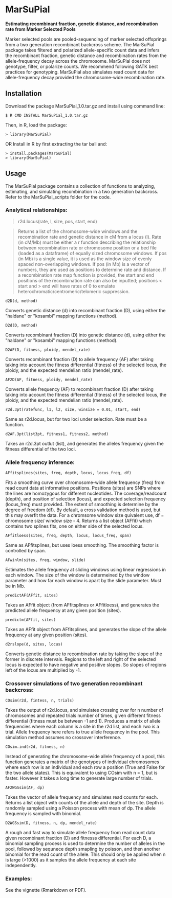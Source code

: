 # MarSuPial
**Estimating recombinant fraction, genetic distance, and recombination rate from Marker Selected Pools**

Marker selected pools are pooled-sequencing of marker selected offsprings from a two generation recombinant backcross scheme. The MarSuPial package takes filtered and polarized allele-specific count data and infers the recombinant fraction, genetic distance and recombination rates from the allele-frequency decay across the chromosome. MarSuPial does not genotype, filter, or polarize counts. We recommend following GATK best practices for genotyping.
MarSuPial also simulates read count data for allele-frequency decay provided the chromosome-wide recombination rate.  

## Installation

Download the package MarSuPial_1.0.tar.gz and install using command line:

    $ R CMD INSTALL MarSuPial_1.0.tar.gz
   

Then, in R, load the package:

    > library(MarSuPial)



OR Install in R by first extracting the tar ball and:

    > install.packages(MarSuPial)
    > library(MarSuPial)

## Usage
The MarSuPial package contains a collection of functions to analyzing, estimating, and simulating recombination in a two generation backcross. Refer to the MarSuPial_scripts folder for the code.

### Analytical relationships:
>
>    r2d.locus(rate, l, size, pos, start, end)
    
>Returns a list of the chromosome-wide windows and the recombination rate and genetic distance in cM from a locus (l). Rate (in cM/Mb) must be either a r function describing the relationship between recombination rate or chromosome position or a bed file (loaded as a dataframe) of equally sized chromosome windows. If pos (in Mb) is a single value, it is used as the window size of evenly spaced non-overlapping windows. If pos (in Mb) is a vector of numbers, they are used as positions to determine rate and distance. If a recombination rate map function is provided, the start and end positions of the recombination rate can also be inputted; positions < start and > end will have rates of 0 to emulate heterochromatic/centromeric/telomeric suppression.


    d2D(d, method)

Converts genetic distance (d) into recombinant fraction (D), using either the "haldane" or "kosambi" mapping functions (method).


    D2d(D, method)
    
Converts recombinant fraction (D) into genetic distance (d), using either the "haldane" or "kosambi" mapping functions (method).


    D2AF(D, fitness, ploidy, mendel_rate)
    
Converts recombinant fraction (D) to allele frequency (AF) after taking taking into account the fitness differential (fitness) of the selected locus, the ploidy, and the expected mendelian ratio (mendel_rate).


    AF2D(AF, fitness, ploidy, mendel_rate)
    
Converts allele frequency (AF) to recombinant fraction (D) after taking taking into account the fitness differential (fitness) of the selected locus, the ploidy, and the expected mendelian ratio (mendel_rate).


    r2d.3pt(ratefunc, l1, l2, size, winsize = 0.01, start, end)
    
Same as r2d.locus, but for two loci under selection. Rate must be a function.


    d2AF.3pt(list3pt, fitness1, fitness2, method)
    
Takes an r2d.3pt outlut (list), and generates the alleles frequency given the fitness differential of the two loci.


### Allele frequency inference:

    AFfitsplines(sites, freq, depth, locus, locus_freq, df)
    
Fits a smoothing curve over chromosome-wide allele frequency (freq) from read count data at informative positions. Positions (sites) are SNPs where the lines are homozygous for different nucleotides. The coverage/readcount (depth), and position of selection (locus), and expected selection frequency (locus_freq) must provided. The extent of smoothing is determine by the degree of freedom (df). By default, a cross validation method is used, but this may overfit the data. For a chromsome window size quivalent use, df = chromosome size/ window size - 4. Returns a list object (AFfit) which contains two splines fits, one on either side of the selected locus.


    AFfitloess(sites, freq, depth, locus, locus_freq, span)
    
Same as AFfitsplines, but uses loess smoothing. The smoothing factor is controlled by span. 


    AFwinlm(sites, freq, window, slide)
    
Estimates the allele frequency at sliding windows using linear regressions in each window. The size of the window is determeined by the window parameter and how far each window is apart by the slide parameter. Must be in Mb. 


    predictAF(AFfit, sites)
Takes an AFfit object (from AFfitsplines or AFfitloess), and generates the predicted allele frequency at any given position (sites).


    predictm(AFfit, sites)
Takes an AFfit object from AFfitsplines, and generates the slope of the allele frequency at any given position (sites).


    d2rslope(d, sites, locus)
Converts genetic distance to recombination rate by taking the slope of the former in discrete intervals. Regions to the left and right of the selected locus is expected to have negative and positive slopes. So slopes of regions left of the locus are multiplied by -1. 


### Crossover simulations of two generation recombinant backcross:

    COsim(r2d, fintess, n, trials)
Takes the output of r2d.locus, and simulates crossing over for n number of chromosomes and repeated trials number of times, given different fitness differential (fitness must be between -1 and 1). Produces a matrix of allele frequencies where each column is a site in the r2d list, and each rwo is a trial. Allele frequency here refers to true allele frequency in the pool. This simulation method assumes no crossover interference.


    COsim.ind(r2d, fitness, n)
Instead of generating the chromosome-wide allele frequency of a pool, this function generates a matrix of the genotypes of individual chromosomes where each row is an individual and each row a position (True and False for the two allele states). This is equivalent to using COsim with n = 1, but is faster. However it takes a long time to generate large number of trials.


    AF2WGSsim(AF, dp)
Takes the vector of allele frequency and simulates read counts for each. Returns a list object with counts of the allele and depth of the site. Depth is randomly sampled using a Poisson process with mean of dp. The allele frequency is sampled with binomial. 


    D2WGSsim(D, fitness, n, dp, mendel_rate)
A rough and fast way to simulate allele frequency from read count data given recombinant fraction (D) and fitnesss differential. For each D, a binomial sampling process is used to determine the number of alleles in the pool, followed by sequnece depth smapling by poisson, and then another binomial for the read count of the allele. This should only be applied when n is large (>1000) as it samples the allele frequency at each site independently. 


### Examples:
See the vignette (Rmarkdown or PDF).
